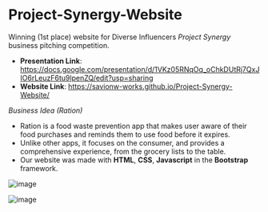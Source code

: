 # Project-Synergy-Website
Winning (1st place) website for Diverse Influencers _Project Synergy_ business pitching competition. 

- __Presentation Link__: https://docs.google.com/presentation/d/1VKz05RNqOq_oChkDUtRj7QxJIO6rLeuzF6tu9lpenZQ/edit?usp=sharing 
- __Website Link__: https://savionw-works.github.io/Project-Synergy-Website/ 

_Business Idea (Ration)_ 
- Ration is a food waste prevention app that makes user aware of their food purchases and reminds them to use food before it expires. 
- Unlike other apps, it focuses on the consumer, and provides a comprehensive experience, from the grocery lists to the table. 
- Our website was made with __HTML__, __CSS__, __Javascript__ in the __Bootstrap__ framework.

![image](https://github.com/SavionW-Works/Project-Synergy-Website/assets/72318904/b79f3547-b273-4619-a14f-7df5b9ea6510)

![image](https://github.com/SavionW-Works/Project-Synergy-Website/assets/72318904/c076d37f-5ee9-40a6-9042-12b2877b4938)

